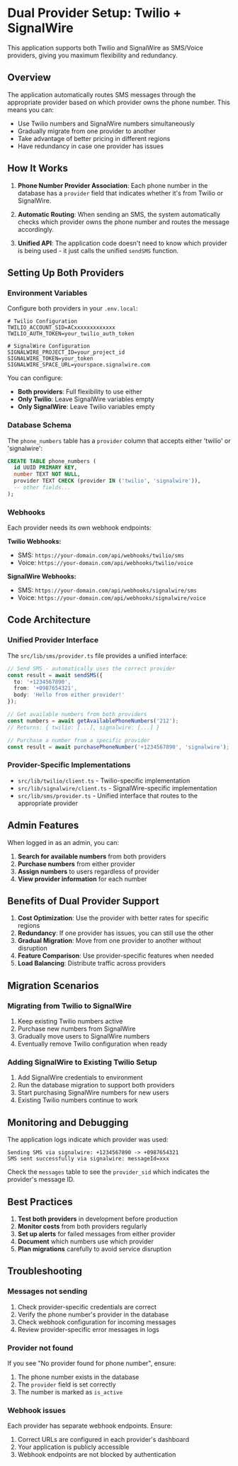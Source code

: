 # Dual Provider Setup: Twilio + SignalWire

This application supports both Twilio and SignalWire as SMS/Voice providers, giving you maximum flexibility and redundancy.

## Overview

The application automatically routes SMS messages through the appropriate provider based on which provider owns the phone number. This means you can:

- Use Twilio numbers and SignalWire numbers simultaneously
- Gradually migrate from one provider to another
- Take advantage of better pricing in different regions
- Have redundancy in case one provider has issues

## How It Works

1. **Phone Number Provider Association**: Each phone number in the database has a `provider` field that indicates whether it's from Twilio or SignalWire.

2. **Automatic Routing**: When sending an SMS, the system automatically checks which provider owns the phone number and routes the message accordingly.

3. **Unified API**: The application code doesn't need to know which provider is being used - it just calls the unified `sendSMS` function.

## Setting Up Both Providers

### Environment Variables

Configure both providers in your `.env.local`:

```env
# Twilio Configuration
TWILIO_ACCOUNT_SID=ACxxxxxxxxxxxxx
TWILIO_AUTH_TOKEN=your_twilio_auth_token

# SignalWire Configuration
SIGNALWIRE_PROJECT_ID=your_project_id
SIGNALWIRE_TOKEN=your_token
SIGNALWIRE_SPACE_URL=yourspace.signalwire.com
```

You can configure:
- **Both providers**: Full flexibility to use either
- **Only Twilio**: Leave SignalWire variables empty
- **Only SignalWire**: Leave Twilio variables empty

### Database Schema

The `phone_numbers` table has a `provider` column that accepts either 'twilio' or 'signalwire':

```sql
CREATE TABLE phone_numbers (
  id UUID PRIMARY KEY,
  number TEXT NOT NULL,
  provider TEXT CHECK (provider IN ('twilio', 'signalwire')),
  -- other fields...
);
```

### Webhooks

Each provider needs its own webhook endpoints:

**Twilio Webhooks:**
- SMS: `https://your-domain.com/api/webhooks/twilio/sms`
- Voice: `https://your-domain.com/api/webhooks/twilio/voice`

**SignalWire Webhooks:**
- SMS: `https://your-domain.com/api/webhooks/signalwire/sms`
- Voice: `https://your-domain.com/api/webhooks/signalwire/voice`

## Code Architecture

### Unified Provider Interface

The `src/lib/sms/provider.ts` file provides a unified interface:

```typescript
// Send SMS - automatically uses the correct provider
const result = await sendSMS({
  to: '+1234567890',
  from: '+0987654321',
  body: 'Hello from either provider!'
});

// Get available numbers from both providers
const numbers = await getAvailablePhoneNumbers('212');
// Returns: { twilio: [...], signalwire: [...] }

// Purchase a number from a specific provider
const result = await purchasePhoneNumber('+1234567890', 'signalwire');
```

### Provider-Specific Implementations

- `src/lib/twilio/client.ts` - Twilio-specific implementation
- `src/lib/signalwire/client.ts` - SignalWire-specific implementation
- `src/lib/sms/provider.ts` - Unified interface that routes to the appropriate provider

## Admin Features

When logged in as an admin, you can:

1. **Search for available numbers** from both providers
2. **Purchase numbers** from either provider
3. **Assign numbers** to users regardless of provider
4. **View provider information** for each number

## Benefits of Dual Provider Support

1. **Cost Optimization**: Use the provider with better rates for specific regions
2. **Redundancy**: If one provider has issues, you can still use the other
3. **Gradual Migration**: Move from one provider to another without disruption
4. **Feature Comparison**: Use provider-specific features when needed
5. **Load Balancing**: Distribute traffic across providers

## Migration Scenarios

### Migrating from Twilio to SignalWire

1. Keep existing Twilio numbers active
2. Purchase new numbers from SignalWire
3. Gradually move users to SignalWire numbers
4. Eventually remove Twilio configuration when ready

### Adding SignalWire to Existing Twilio Setup

1. Add SignalWire credentials to environment
2. Run the database migration to support both providers
3. Start purchasing SignalWire numbers for new users
4. Existing Twilio numbers continue to work

## Monitoring and Debugging

The application logs indicate which provider was used:

```
Sending SMS via signalwire: +1234567890 -> +0987654321
SMS sent successfully via signalwire: messageId=xxx
```

Check the `messages` table to see the `provider_sid` which indicates the provider's message ID.

## Best Practices

1. **Test both providers** in development before production
2. **Monitor costs** from both providers regularly
3. **Set up alerts** for failed messages from either provider
4. **Document** which numbers use which provider
5. **Plan migrations** carefully to avoid service disruption

## Troubleshooting

### Messages not sending

1. Check provider-specific credentials are correct
2. Verify the phone number's provider in the database
3. Check webhook configuration for incoming messages
4. Review provider-specific error messages in logs

### Provider not found

If you see "No provider found for phone number", ensure:
1. The phone number exists in the database
2. The `provider` field is set correctly
3. The number is marked as `is_active`

### Webhook issues

Each provider has separate webhook endpoints. Ensure:
1. Correct URLs are configured in each provider's dashboard
2. Your application is publicly accessible
3. Webhook endpoints are not blocked by authentication 